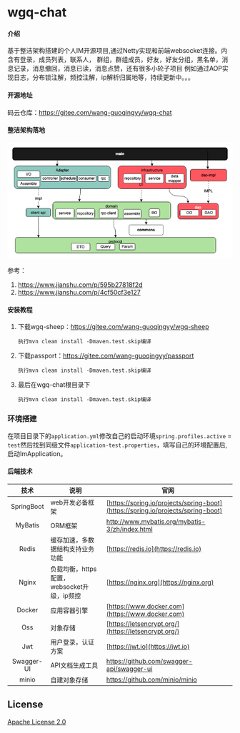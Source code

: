 # wgq-chat

#### 介绍
基于整洁架构搭建的个人IM开源项目,通过Netty实现和前端websocket连接。内含有登录，成员列表，联系人，
群组，群组成员，好友，好友分组，黑名单，消息记录，消息撤回，消息已读，消息点赞，还有很多小轮子项目
例如通过AOP实现日志，分布锁注解，频控注解，ip解析归属地等，持续更新中。。。

#### 开源地址
码云仓库：https://gitee.com/wang-guoqingyy/wgq-chat

#### 整洁架构落地
![img.png](整洁架构参考图.png)

参考：
1. https://www.jianshu.com/p/595b27818f2d
2. https://www.jianshu.com/p/4cf50cf3e127

#### 安装教程

1.  下载wgq-sheep：https://gitee.com/wang-guoqingyy/wgq-sheep
    
    ``执行mvn clean install -Dmaven.test.skip编译``
2.  下载passport：https://gitee.com/wang-guoqingyy/passport
    
    ``执行mvn clean install -Dmaven.test.skip编译``
3.  最后在wgq-chat根目录下
    
    ``执行mvn clean install -Dmaven.test.skip编译``

### 环境搭建

在项目目录下的`application.yml`修改自己的启动环境`spring.profiles.active` = `test`然后找到同级文件`application-test.properties`，填写自己的环境配置后,
启动ImApplication。

#### 后端技术

|        技术         | 说明                                       | 官网                                                         |
| :-----------------: | ------------------------------------------ | ------------------------------------------------------------ |
|     SpringBoot      | web开发必备框架                            | [https://spring.io/projects/spring-boot](https://spring.io/projects/spring-boot) |
|       MyBatis       | ORM框架                                    | http://www.mybatis.org/mybatis-3/zh/index.html               |
|        Redis        | 缓存加速，多数据结构支持业务功能           | [https://redis.io](https://redis.io)                         |
|        Nginx        | 负载均衡，https配置，websocket升级，ip频控 | [https://nginx.org](https://nginx.org)                       |
|       Docker        | 应用容器引擎                               | [https://www.docker.com](https://www.docker.com)             |
|         Oss         | 对象存储                                   | [https://letsencrypt.org/](https://letsencrypt.org/)         |
|         Jwt         | 用户登录，认证方案                         | [https://jwt.io](https://jwt.io)                             | |
|     Swagger-UI      | API文档生成工具                            | https://github.com/swagger-api/swagger-ui                    | |
|        minio        | 自建对象存储                               | https://github.com/minio/minio                               |




## License
[Apache License 2.0](./LICENSE)
